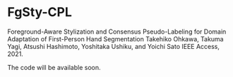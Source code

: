# FgSty-CPL

Foreground-Aware Stylization and Consensus Pseudo-Labeling for Domain Adaptation of First-Person Hand Segmentation
Takehiko Ohkawa, Takuma Yagi, Atsushi Hashimoto, Yoshitaka Ushiku, and Yoichi Sato
IEEE Access, 2021.

The code will be available soon.

